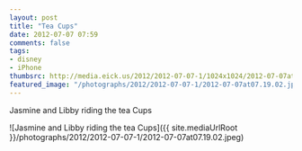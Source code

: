 ```yaml
---
layout: post
title: "Tea Cups"
date: 2012-07-07 07:59
comments: false
tags: 
- disney
- iPhone
thumbsrc: http://media.eick.us/2012/2012-07-07-1/1024x1024/2012-07-07at07.19.02.jpeg
featured_image: "/photographs/2012/2012-07-07-1/2012-07-07at07.19.02.jpeg"
---
```

Jasmine and Libby riding the tea Cups

![Jasmine and Libby riding the tea Cups]({{ site.mediaUrlRoot }}/photographs/2012/2012-07-07-1/2012-07-07at07.19.02.jpeg)

